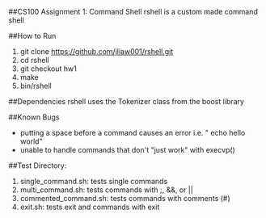 ##CS100 Assignment 1: Command Shell
rshell is a custom made command shell

##How to Run
1. git clone https://github.com/jliaw001/rshell.git
2. cd rshell
3. git checkout hw1
4. make
5. bin/rshell

##Dependencies
rshell uses the Tokenizer class from the boost library

##Known Bugs
- putting a space before a command causes an error
	i.e. " echo hello world"
- unable to handle commands that don't "just work" with execvp()

##Test Directory:
1. single_command.sh:	 tests single commands
2. multi_command.sh:	 tests commands with ;, &&, or ||
3. commented_command.sh: tests commands with comments (#)
4. exit.sh:		 tests exit and commands with exit
